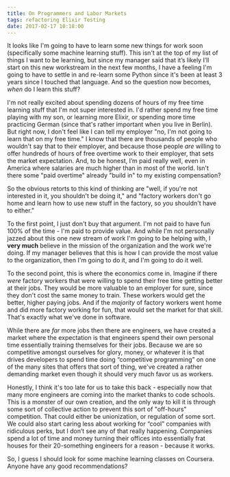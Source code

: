 ```yaml
---
title: On Programmers and Labor Markets 
tags: refactoring Elixir Testing
date: 2017-02-17 10:18:00
---
```


It looks like I'm going to have to learn some new things for work soon (specifically some machine learning stuff). This isn't at the top of my list of things I want to be learning, but since my manager said that it’s likely I’ll start on this new workstream in the next few months, I have a feeling I'm going to have to settle in and re-learn some Python since it's been at least 3 years since I touched that language. And so the question now becomes, _when_ do I learn this stuff?

I'm not really excited about spending dozens of hours of my free time learning stuff that I'm not super interested in. I'd rather spend my free time playing with my son, or learning more Elixir, or spending more time practicing German (since that's rather important when you live in Berlin). But right now, I don't feel like I can tell my employer "no, I'm not going to learn that on my free time." I know that there are thousands of people who wouldn't say that to their employer, and because those people _are_ willing to offer hundreds of hours of free overtime work to their employer, that sets the market expectation. And, to be honest, I’m paid really well, even in America where salaries are much higher than in most of the world. Isn't there some "paid overtime" already "build in" to my existing compensation?

So the obvious retorts to this kind of thinking are "well, if you're not interested in it, you shouldn't be doing it," and "factory workers don't go home and learn how to use new stuff in the factory, so you shouldn't have to either." 

To the first point, I just don't buy that argument. I'm not paid to have fun 100% of the time - I'm paid to provide value. And while I'm not personally jazzed about this one new stream of work I'm going to be helping with, I __very much__ believe in the mission of the organization and the work we're doing. If my manager believes that this is how I can provide the most value to the organization, then I'm going to do it, and I'm going to do it well.

To the second point, this is where the economics come in. Imagine if there _were_ factory workers that were willing to spend their free time getting better at their jobs. They would be more valuable to an employer for sure, since they don't cost the same money to train. These workers would get the better, higher paying jobs. And if the _majority_ of factory workers went home and did more factory working for fun, that would set the market for that skill. That's exactly what we've done in software.

While there are _far_ more jobs then there are engineers, we have created a market where the expectation is that engineers spend their own personal time essentially training themselves for their jobs. Because we are so competitive amongst ourselves for glory, money, or whatever it is that drives developers to spend time doing “competitive programming” on one of the many sites that offers that sort of thing, we've created a rather demanding market even though it should very much favor us as workers.

Honestly, I think it's too late for us to take this back - especially now that many more engineers are coming into the market thanks to code schools. This is a monster of our own creation, and the only way to kill it is through some sort of collective action to prevent this sort of "off-hours" competition. That could either be unionization, or regulation of some sort. We could also start caring less about working for “cool” companies with ridiculous perks, but I don’t see any of that really happening. Companies spend a lot of time and money turning their offices into essentially frat houses for their 20-something engineers for a reason - because it works.

So, I guess I should look for some machine learning classes on Coursera. Anyone have any good recommendations? 
